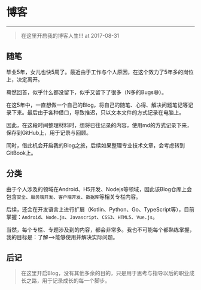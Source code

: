 # 博客
---

> 在这里开启我的博客人生!!! at 2017-08-31


## 随笔

毕业5年，女儿也快5周了。最近由于工作与个人原因，在这个效力了5年多的岗位上，决定离开。

蓦然回首，似乎什么都没留下，似乎又留下了很多（N多的Bugs😅）。

在这5年中，一直想做一个自己的Blog，将自己的随笔、心得、解决问题笔记等记录下来。最后由于各种借口，导致推迟，只以文本文件的方式记录在电脑上。

因此，在这段时间整理材料时，想将已往记录的内容，使用md的方式记录下来，保存到GitHub上，用于记录与回顾。

同时，借此机会开启我的Blog之旅，后续如果整理专业技术文章，会考虑转到GitBook上。


## 分类

由于个人涉及的领域在Android、H5开发、Nodejs等领域，因此该Blog仓库上会包含`安全`、`服务端开发`、`客户端开发`、`数据库`等相关专栏内容。

后续，还会在开发语言上进行扩展（Kotlin、Python、Go、TypeScript等），目前掌握：`Android`、`Node.js`、`Javascript`、`CSS3`、`HTML5`、`Vue.js`。

当然，每个专栏、专题涉及到的内容，都会非常多。我也不可能每个都熟练掌握，我的目标是：了解-->能够使用并解决实际问题。



## 后记

> 在这里开启Blog，没有其他多余的目的，只是用于思考与指导以后的职业成长之路，用于记录成长的每一个脚步。